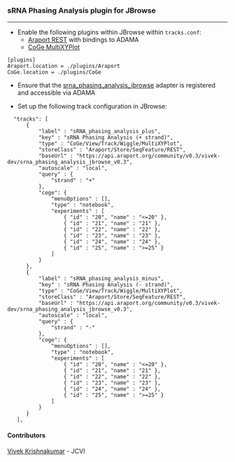 ### sRNA Phasing Analysis plugin for JBrowse
---

* Enable the following plugins within JBrowse within `tracks.conf`:
  * [Araport REST](https://github.com/Arabidopsis-Information-Portal/jbrowse/blob/stable/plugins/Araport/js/Store/SeqFeature/REST) with bindings to ADAMA
  * [CoGe MultiXYPlot](https://github.com/Arabidopsis-Information-Portal/jbrowse/blob/stable/plugins/CoGe/js/View/Track/Wiggle/MultiXYPlot.js)

```
[plugins]
Araport.location = ./plugins/Araport
CoGe.location = ./plugins/CoGe
```

* Ensure that the [srna_phasing_analysis_jbrowse](https://github.com/vivekkrish/meyerslab/tree/master/services/sRNA_phasing_analysis_jbrowse) adapter is registered and accessible via ADAMA

* Set up the following track configuration in JBrowse:
```
  "tracks": [
      {
          "label" : "sRNA_phasing_analysis_plus",
          "key" : "sRNA Phasing Analysis (+ strand)",
          "type" : "CoGe/View/Track/Wiggle/MultiXYPlot",
          "storeClass" : "Araport/Store/SeqFeature/REST",
          "baseUrl" : "https://api.araport.org/community/v0.3/vivek-dev/srna_phasing_analysis_jbrowse_v0.3",
          "autoscale" : "local",
          "query" : {
              "strand" : "+"
          },
          "coge": {
              "menuOptions" : [],
              "type" : "notebook",
              "experiments" : [
                  { "id" : "20", "name" : "<=20" },
                  { "id" : "21", "name" : "21" },
                  { "id" : "22", "name" : "22" },
                  { "id" : "23", "name" : "23" },
                  { "id" : "24", "name" : "24" },
                  { "id" : "25", "name" : ">=25" }
              ]
          }
      },
      {
          "label" : "sRNA_phasing_analysis_minus",
          "key" : "sRNA Phasing Analysis (- strand)",
          "type" : "CoGe/View/Track/Wiggle/MultiXYPlot",
          "storeClass" : "Araport/Store/SeqFeature/REST",
          "baseUrl" : "https://api.araport.org/community/v0.3/vivek-dev/srna_phasing_analysis_jbrowse_v0.3",
          "autoscale" : "local",
          "query" : {
              "strand" : "-"
          },
          "coge": {
              "menuOptions" : [],
              "type" : "notebook",
              "experiments" : [
                  { "id" : "20", "name" : "<=20" },
                  { "id" : "21", "name" : "21" },
                  { "id" : "22", "name" : "22" },
                  { "id" : "23", "name" : "23" },
                  { "id" : "24", "name" : "24" },
                  { "id" : "25", "name" : ">=25" }
              ]
          }
      }
   ],  
```

#### Contributors
[Vivek Krishnakumar](@vivekkrish) - JCVI
